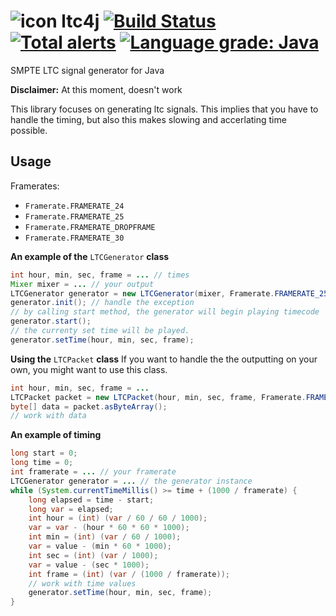 # ![icon](https://mrexplode.github.io/resources/ltc4j/icon32.png) ltc4j [![Build Status](https://travis-ci.org/MrExplode/ltc4j.svg?branch=master)](https://travis-ci.org/MrExplode/ltc4j) [![Total alerts](https://img.shields.io/lgtm/alerts/g/MrExplode/ltc4j.svg?logo=lgtm&logoWidth=18)](https://lgtm.com/projects/g/MrExplode/ltc4j/alerts/) [![Language grade: Java](https://img.shields.io/lgtm/grade/java/g/MrExplode/ltc4j.svg?logo=lgtm&logoWidth=18)](https://lgtm.com/projects/g/MrExplode/ltc4j/context:java)

SMPTE LTC signal generator for Java

**Disclaimer:** At this moment, doesn't work

This library focuses on generating ltc signals. This implies that you have to handle the timing, but also this makes slowing and accerlating time possible.
## Usage
 Framerates:
  - `Framerate.FRAMERATE_24`
  - `Framerate.FRAMERATE_25`
  - `Framerate.FRAMERATE_DROPFRAME`
  - `Framerate.FRAMERATE_30`

**An example of the** `LTCGenerator` **class**
```java
int hour, min, sec, frame = ... // times
Mixer mixer = ... // your output
LTCGenerator generator = new LTCGenerator(mixer, Framerate.FRAMERATE_25);
generator.init(); // handle the exception
// by calling start method, the generator will begin playing timecode
generator.start();
// the currenty set time will be played.
generator.setTime(hour, min, sec, frame);
```
**Using the** `LTCPacket` **class**
If you want to handle the the outputting on your own, you might want to use this class.
```java
int hour, min, sec, frame = ...
LTCPacket packet = new LTCPacket(hour, min, sec, frame, Framerate.FRAMERATE_25);
byte[] data = packet.asByteArray();
// work with data
```
**An example of timing**
```java
long start = 0;
long time = 0;
int framerate = ... // your framerate
LTCGenerator generator = ... // the generator instance
while (System.currentTimeMillis() >= time + (1000 / framerate) {
    long elapsed = time - start;
    long var = elapsed;
    int hour = (int) (var / 60 / 60 / 1000);
    var = var - (hour * 60 * 60 * 1000);
    int min = (int) (var / 60 / 1000);
    var = value - (min * 60 * 1000);
    int sec = (int) (var / 1000);
    var = value - (sec * 1000);
    int frame = (int) (var / (1000 / framerate));
    // work with time values
    generator.setTime(hour, min, sec, frame);
}
```